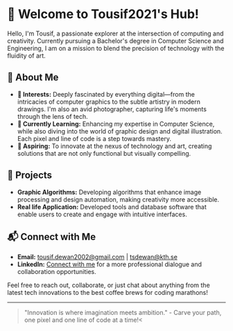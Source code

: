 # 👋 Welcome to Tousif2021's Hub!

Hello, I'm Tousif, a passionate explorer at the intersection of computing and creativity. Currently pursuing a Bachelor's degree in Computer Science and Engineering, I am on a mission to blend the precision of technology with the fluidity of art.

## 🚀 About Me
- **👀 Interests:** Deeply fascinated by everything digital—from the intricacies of computer graphics to the subtle artistry in modern drawings. I'm also an avid photographer, capturing life's moments through the lens of tech.
- **🌱 Currently Learning:** Enhancing my expertise in Computer Science, while also diving into the world of graphic design and digital illustration. Each pixel and line of code is a step towards mastery.
- **💼 Aspiring:** To innovate at the nexus of technology and art, creating solutions that are not only functional but visually compelling.

## 🎨 Projects
- **Graphic Algorithms:** Developing algorithms that enhance image processing and design automation, making creativity more accessible.
- **Real life Application:** Developed tools and database software that enable users to create and engage with intuitive interfaces.

## 📬 Connect with Me
- **Email:** tousif.dewan2002@gmail.com | tsdewan@kth.se
- **LinkedIn:** [Connect with me](https://www.linkedin.com/in/tousifdewan) for a more professional dialogue and collaboration opportunities.

Feel free to reach out, collaborate, or just chat about anything from the latest tech innovations to the best coffee brews for coding marathons!

---
> "Innovation is where imagination meets ambition." - Carve your path, one pixel and one line of code at a time!<
